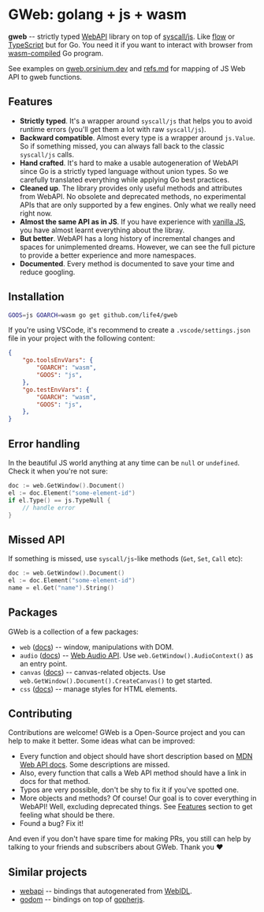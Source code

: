 # GWeb: golang + js + wasm

**gweb** -- strictly typed [WebAPI](https://en.wikipedia.org/wiki/Web_API) library on top of [syscall/js](https://golang.org/pkg/syscall/js/). Like [flow](https://github.com/facebook/flow) or [TypeScript](https://www.typescriptlang.org/) but for Go. You need it if you want to interact with browser from [wasm-compiled](https://github.com/golang/go/wiki/WebAssembly) Go program.

See examples on [gweb.orsinium.dev](https://gweb.orsinium.dev/) and [refs.md](./refs.md) for mapping of JS Web API to gweb functions.

## Features

+ **Strictly typed**. It's a wrapper around `syscall/js` that helps you to avoid runtime errors (you'll get them a lot with raw `syscall/js`).
+ **Backward compatible**. Almost every type is a wrapper around `js.Value`. So if something missed, you can always fall back to the classic `syscall/js` calls.
+ **Hand crafted**. It's hard to make a usable autogeneration of WebAPI since Go is a strictly typed language without union types. So we carefully translated everything while applying Go best practices.
+ **Cleaned up**. The library provides only useful methods and attributes from WebAPI. No obsolete and deprecated methods, no experimental APIs that are only supported by a few engines. Only what we really need right now.
+ **Almost the same API as in JS**. If you have experience with [vanilla JS](https://stackoverflow.com/a/20435744), you have almost learnt everything about the libray.
+ **But better**. WebAPI has a long history of incremental changes and spaces for unimplemented dreams. However, we can see the full picture to provide a better experience and more namespaces.
+ **Documented**. Every method is documented to save your time and reduce googling.

## Installation

```bash
GOOS=js GOARCH=wasm go get github.com/life4/gweb
```

If you're using VSCode, it's recommend to create a `.vscode/settings.json` file in your project with the following content:

```json
{
    "go.toolsEnvVars": {
        "GOARCH": "wasm",
        "GOOS": "js",
    },
    "go.testEnvVars": {
        "GOARCH": "wasm",
        "GOOS": "js",
    },
}
```

## Error handling

In the beautiful JS world anything at any time can be `null` or `undefined`. Check it when you're not sure:

```go
doc := web.GetWindow().Document()
el := doc.Element("some-element-id")
if el.Type() == js.TypeNull {
    // handle error
}
```

## Missed API

If something is missed, use `syscall/js`-like methods (`Get`, `Set`, `Call` etc):

```go
doc := web.GetWindow().Document()
el := doc.Element("some-element-id")
name = el.Get("name").String()
```

## Packages

GWeb is a collection of a few packages:

+ `web` ([docs](https://pkg.go.dev/github.com/life4/gweb/web?tab=doc)) -- window, manipulations with DOM.
+ `audio` ([docs](https://pkg.go.dev/github.com/life4/gweb/audio?tab=doc)) -- [Web Audio API](https://developer.mozilla.org/en-US/docs/Web/API/Web_Audio_API). Use `web.GetWindow().AudioContext()` as an entry point.
+ `canvas` ([docs](https://pkg.go.dev/github.com/life4/gweb/canvas?tab=doc)) -- canvas-related objects. Use `web.GetWindow().Document().CreateCanvas()` to get started.
+ `css` ([docs](https://pkg.go.dev/github.com/life4/gweb/css?tab=doc)) -- manage styles for HTML elements.

## Contributing

Contributions are welcome! GWeb is a Open-Source project and you can help to make it better. Some ideas what can be improved:

+ Every function and object should have short description based on [MDN Web API docs](https://developer.mozilla.org/en-US/docs/Web/API). Some descriptions are missed.
+ Also, every function that calls a Web API method should have a link in docs for that method.
+ Typos are very possible, don't be shy to fix it if you've spotted one.
+ More objects and methods? Of course! Our goal is to cover everything in WebAPI! Well, excluding deprecated things. See [Features](#features) section to get feeling what should be there.
+ Found a bug? Fix it!

And even if you don't have spare time for making PRs, you still can help by talking to your friends and subscribers about GWeb. Thank you :heart:

## Similar projects

+ [webapi](https://github.com/gowebapi/webapi/) -- bindings that autogenerated from [WebIDL](https://heycam.github.io/webidl/).
+ [godom](https://github.com/siongui/godom) -- bindings on top of [gopherjs](github.com/gopherjs/gopherjs/).
